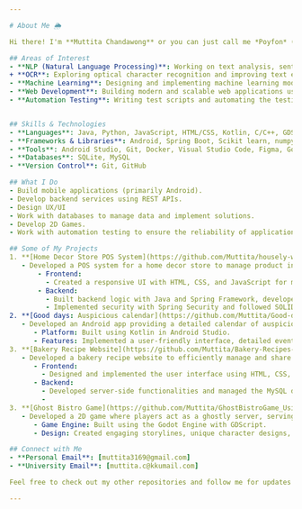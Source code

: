 ```yaml
---

# About Me 🌦️

Hi there! I'm **Muttita Chandawong** or you can just call me *Poyfon* (its mean drizzle btw), a passionate developer and language enthusiast. I'm a 3rd year student at the College of Computing, Khon Kaen University. I love creating impactful applications. In addition to coding, I love learning languages and am currently studying Chinese and Korean to expand my communication skills and explore different cultures.

## Areas of Interest
- **NLP (Natural Language Processing)**: Working on text analysis, sentiment analysis, and language models.
+ **OCR**: Exploring optical character recognition and improving text extraction accuracy.
- **Machine Learning**: Designing and implementing machine learning models to solve various problems.
- **Web Development**: Building modern and scalable web applications using the latest technologies.
- **Automation Testing**: Writing test scripts and automating the testing process for reliable software deployment.


## Skills & Technologies
- **Languages**: Java, Python, JavaScript, HTML/CSS, Kotlin, C/C++, GDScript
- **Frameworks & Libraries**: Android, Spring Boot, Scikit learn, numpy
- **Tools**: Android Studio, Git, Docker, Visual Studio Code, Figma, Godot Engine, Eclipse
- **Databases**: SQLite, MySQL
- **Version Control**: Git, GitHub

## What I Do
- Build mobile applications (primarily Android).
- Develop backend services using REST APIs.
- Design UX/UI
- Work with databases to manage data and implement solutions.
- Develop 2D Games.
- Work with automation testing to ensure the reliability of applications.

## Some of My Projects
1. **[Home Decor Store POS System](https://github.com/Muttita/housely-website)**
   - Developed a POS system for a home decor store to manage product inventory and process sales using Java, HTML, CSS, JavaScript, Spring Framework, and MySQL.
       - Frontend:
         - Created a responsive UI with HTML, CSS, and JavaScript for managing inventory and sales.
       - Backend:
         - Built backend logic with Java and Spring Framework, developed RESTful APIs, and handled CRUD operations with Spring Data JPA.
         - Implemented security with Spring Security and followed SOLID principles for maintainable code.
2. **[Good days: Auspicious calendar](https://github.com/Muttita/Good-days-Auspicious-calendar_Using-Kotlin)**
   - Developed an Android app providing a detailed calendar of auspicious days for 2024, with features such as searching for specific events like weddings or housewarmings.
      - Platform: Built using Kotlin in Android Studio.
      - Features: Implemented a user-friendly interface, detailed event descriptions, and a robust search functionality.
3. **[ฺBakery Recipe Website](https://github.com/Muttita/Bakery-Recipes-System-using-PHP)**
   - Developed a bakery recipe website to efficiently manage and share recipes. The website features functionality for viewing, adding, editing, and deleting recipes, adding recipes to a baking list, commenting on recipes, managing user profiles, and searching for recipes.
      - Frontend:
        - Designed and implemented the user interface using HTML, CSS, and JavaScript.
      - Backend: 
        - Developed server-side functionalities and managed the MySQL database using PHP.
        - 
3. **[ฺGhost Bistro Game](https://github.com/Muttita/GhostBistroGame_Using_Godot)**
   - Developed a 2D game where players act as a ghostly server, serving food to ghost customers to help them reach heaven. The project involved designing the game's story, characters, and environment.
      - Game Engine: Built using the Godot Engine with GDScript.
      - Design: Created engaging storylines, unique character designs, and immersive game environments.

## Connect with Me
- **Personal Email**: [muttita3169@gmail.com]
- **University Email**: [muttita.c@kkumail.com]

Feel free to check out my other repositories and follow me for updates on my latest projects! 😊❤️

---
```

